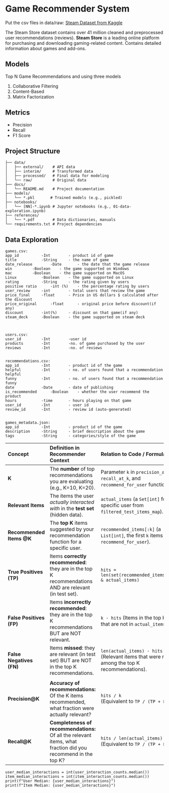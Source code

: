 # Game Recommender System
Put the csv files in data/raw: [Steam Dataset from Kaggle](https://www.kaggle.com/datasets/antonkozyriev/game-recommendations-on-steam)

The Steam Store dataset contains over 41 million cleaned and preprocessed user recommendations (reviews).
**Steam Store** is a leading online platform for purchasing and downloading gaming-related content. 
Contains detailed information about games and add-ons.

## Models
Top N Game Recommendations and using three models 
1. Collaborative Filtering
2. Content-Based			 
3. Matrix Factorization

## Metrics
* Precision
* Recall
* F1 Score


## Project Structure

```
├── data/
│   ├── external/    # API data
│   ├── interim/     # Transformed data
│   ├── processed/   # Final data for modeling
│   └── raw/         # Original data
├── docs/
│   └── README.md    # Project documentation
├── models/
│   └── *.pkl       # Trained models (e.g., pickled)
├── notebooks/
│   └── [NN]-*.ipynb # Jupyter notebooks (e.g., 01-data-exploration.ipynb)
├── references/
│   └── *.pdf        # Data dictionaries, manuals
└── requirements.txt # Project dependencies
```

## Data Exploration
```
games.csv:
app_id			-Int		- product id of game 
title			-String		- the name of game
date_release		-Date		- the date that the game release
win			-Boolean	- the game supported on Windows 
mac			-Boolean	- the game supported on MacOS
Linux			-Boolean	- the game supported on Linux
rating			-String		- the rating given by users
positive ratio		-int (%)	- the percentage rating by users
user_review		-int		- total users that review the game
price_final		-float		- Price in US dollars $ calculated after the discount
price_original		-float		- original price before discount(if any)
discount		-int(%)		- discount on that game(if any)
steam_deck		-Boolean	- the game supported on steam deck



users.csv:
user_id			-Int		-user id
products		-Int		-no. of game purchased by the user
reviews			-Int		-no. of reviews 


recommendations.csv:
app_id			-Int 		- product id of the game
helpful			-Int		- no. of users found that a recommendation helpful
funny			-Int		- no. of users found that a recommendation funny
date			-Date		- date of publishing
is_recommended		-Boolean	- whether the user recommend the product
hours			-time		- hours playing on that game
user_id			-Int		- user id
review_id		-Int		- review id (auto-generated)


games_metadata.json:
app_id			-Int 		- product id of the game
description		-String		- brief description about the game 
tags			-String		- categories/style of the game
```

| Concept                 | Definition in Recommender Context                                                                 | Relation to Code / Formula                                                                   |
| :---------------------- | :------------------------------------------------------------------------------------------------ | :------------------------------------------------------------------------------------------- |
| **K**                   | The **number** of top recommendations you are evaluating (e.g., K=10, K=20).                      | Parameter `k` in `precision_at_k`, `recall_at_k`, and `recommend_for_user` functions.      |
| **Relevant Items**      | The items the user *actually interacted with* in the **test set** (hidden data).                  | `actual_items` (a `Set[int]` for a specific user from `filtered_test_items_map`).            |
| **Recommended Items @K** | The **top K** items suggested by your recommendation function for a specific user.                 | `recommended_items[:k]` (a `List[int]`, the first `k` items from `recommend_for_user`).       |
| **True Positives (TP)** | Items **correctly recommended**: they are in the top K recommendations AND are relevant (in test set). | `hits = len(set(recommended_items[:k]) & actual_items)`                                       |
| **False Positives (FP)**| Items **incorrectly recommended**: they are in the top K recommendations BUT are NOT relevant.      | `k - hits` (Items in the top K list that are not in `actual_items`).                         |
| **False Negatives (FN)**| Items **missed**: they are relevant (in test set) BUT are NOT in the top K recommendations.        | `len(actual_items) - hits` (Relevant items that were not among the top K recommendations). |
|                         |                                                                                                   |                                                                                              |
| **Precision@K**         | **Accuracy of recommendations:** Of the K items recommended, what fraction were actually relevant?    | `hits / k` <br> (Equivalent to `TP / (TP + FP)`)                                               |
| **Recall@K**            | **Completeness of recommendations:** Of all the relevant items, what fraction did you recommend in the top K? | `hits / len(actual_items)` <br> (Equivalent to `TP / (TP + FN)`)                               |



```
user_median_interactions = int(user_interaction_counts.median())
item_median_interactions = int(item_interaction_counts.median())
print(f"User Median: {user_median_interactions}")
print(f"Item Median: {user_median_interactions}")
```